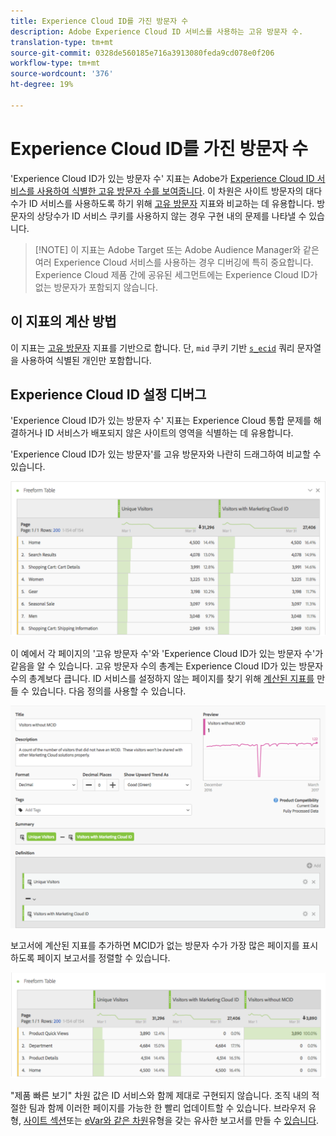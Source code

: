 ```yaml
---
title: Experience Cloud ID를 가진 방문자 수
description: Adobe Experience Cloud ID 서비스를 사용하는 고유 방문자 수.
translation-type: tm+mt
source-git-commit: 0328de560185e716a3913080feda9cd078e0f206
workflow-type: tm+mt
source-wordcount: '376'
ht-degree: 19%

---
```



# Experience Cloud ID를 가진 방문자 수

&#39;Experience Cloud ID가 있는 방문자 수&#39; 지표는 Adobe가 [Experience Cloud ID 서비스를 사용하여 식별한 고유 방문자 수를 보여줍니다](https://docs.adobe.com/content/help/ko-KR/id-service/using/home.html). 이 차원은 사이트 방문자의 대다수가 ID 서비스를 사용하도록 하기 위해 [고유 방문자](unique-visitors.md) 지표와 비교하는 데 유용합니다. 방문자의 상당수가 ID 서비스 쿠키를 사용하지 않는 경우 구현 내의 문제를 나타낼 수 있습니다.

>[!NOTE] 이 지표는 Adobe Target 또는 Adobe Audience Manager와 같은 여러 Experience Cloud 서비스를 사용하는 경우 디버깅에 특히 중요합니다. Experience Cloud 제품 간에 공유된 세그먼트에는 Experience Cloud ID가 없는 방문자가 포함되지 않습니다.

## 이 지표의 계산 방법

이 지표는 [고유 방문자](unique-visitors.md) 지표를 기반으로 합니다. 단, `mid` 쿠키 기반 [`s_ecid`](https://docs.adobe.com/content/help/ko-KR/core-services/interface/ec-cookies/cookies-analytics.html) 쿼리 문자열을 사용하여 식별된 개인만 포함합니다.

## Experience Cloud ID 설정 디버그

&#39;Experience Cloud ID가 있는 방문자 수&#39; 지표는 Experience Cloud 통합 문제를 해결하거나 ID 서비스가 배포되지 않은 사이트의 영역을 식별하는 데 유용합니다.

&#39;Experience Cloud ID가 있는 방문자&#39;를 고유 방문자와 나란히 드래그하여 비교할 수 있습니다.

![고유 방문자 비교](assets/metric-mcvid1.png)

이 예에서 각 페이지의 &#39;고유 방문자 수&#39;와 &#39;Experience Cloud ID가 있는 방문자 수&#39;가 같음을 알 수 있습니다. 고유 방문자 수의 총계는 Experience Cloud ID가 있는 방문자 수의 총계보다 큽니다. ID 서비스를 설정하지 않는 페이지를 찾기 위해 [계산된 지표를](../c-calcmetrics/cm-overview.md) 만들 수 있습니다. 다음 정의를 사용할 수 있습니다.

![계산된 지표 정의](assets/metric-mcvid2.png)

보고서에 계산된 지표를 추가하면 MCID가 없는 방문자 수가 가장 많은 페이지를 표시하도록 페이지 보고서를 정렬할 수 있습니다.

![ID 서비스가 없는 페이지](assets/metric-mcvid3.png)

&quot;제품 빠른 보기&quot; 차원 값은 ID 서비스와 함께 제대로 구현되지 않습니다. 조직 내의 적절한 팀과 함께 이러한 페이지를 가능한 한 빨리 업데이트할 수 있습니다. 브라우저 유형, [사이트 섹션](../dimensions/browser-type.md)또는 [eVar와 같은 차원](../dimensions/site-section.md)유형을 갖는 유사한 보고서를 만들 수 [있습니다](../dimensions/evar.md).

